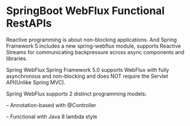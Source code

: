 # SpringBoot WebFlux Functional RestAPIs

Reactive programming is about non-blocking applications. And Spring Framework 5 includes a new spring-webflux module, supports Reactive Streams for communicating backpressure across async components and libraries.

Spring WebFlux
Spring Framework 5.0 supports WebFlux with fully asynchronous and non-blocking and does NOT require the Servlet API(Unlike Spring MVC).

Spring WebFlux supports 2 distinct programming models:

– Annotation-based with @Controller

– Functional with Java 8 lambda style
